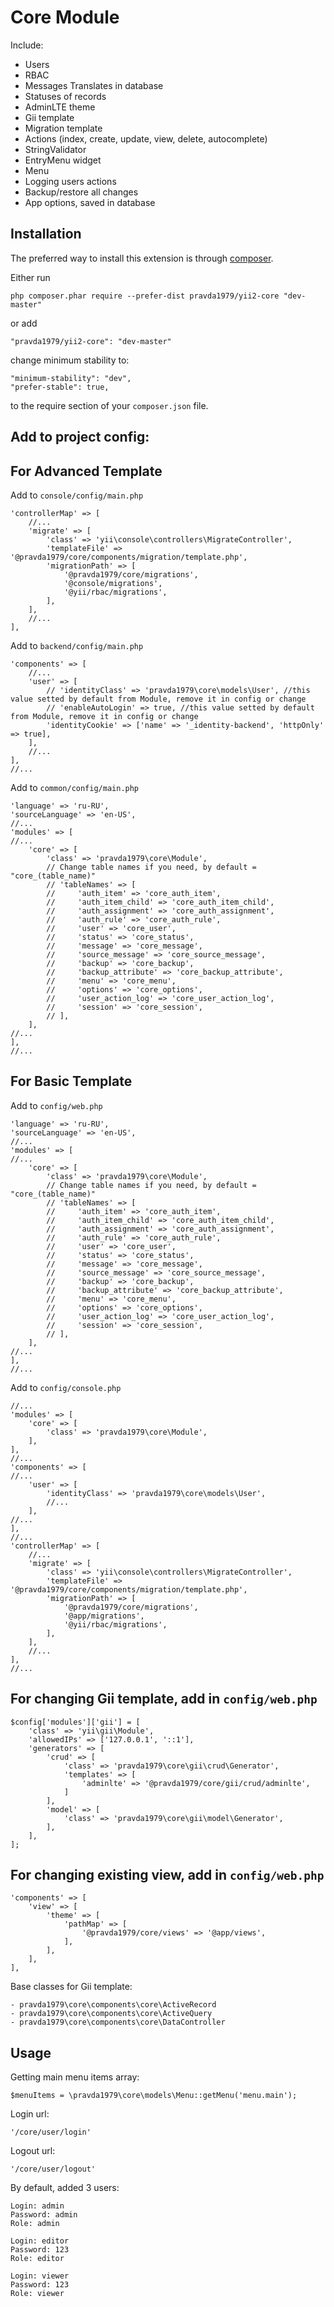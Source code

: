 Core Module
===========
Include:
- Users
- RBAC
- Messages Translates in database
- Statuses of records
- AdminLTE theme
- Gii template
- Migration template
- Actions (index, create, update, view, delete, autocomplete)
- StringValidator
- EntryMenu widget
- Menu
- Logging users actions
- Backup/restore all changes
- App options, saved in database

Installation
------------

The preferred way to install this extension is through [composer](http://getcomposer.org/download/).

Either run

```
php composer.phar require --prefer-dist pravda1979/yii2-core "dev-master"
```

or add

```
"pravda1979/yii2-core": "dev-master"
```

change minimum stability to:
```
"minimum-stability": "dev",
"prefer-stable": true,
```

to the require section of your `composer.json` file.

Add to project config:
----------------------

For Advanced Template
-------------------

Add to `console/config/main.php`

    'controllerMap' => [
        //...
        'migrate' => [
            'class' => 'yii\console\controllers\MigrateController',
            'templateFile' => '@pravda1979/core/components/migration/template.php',
            'migrationPath' => [
                '@pravda1979/core/migrations',
                '@console/migrations',
                '@yii/rbac/migrations',
            ],
        ],
        //...
    ],    

Add to `backend/config/main.php`

    'components' => [
        //...
        'user' => [
            // 'identityClass' => 'pravda1979\core\models\User', //this value setted by default from Module, remove it in config or change
            // 'enableAutoLogin' => true, //this value setted by default from Module, remove it in config or change
            'identityCookie' => ['name' => '_identity-backend', 'httpOnly' => true],
        ],
        //...
    ],
    //...

Add to `common/config/main.php`

    'language' => 'ru-RU',
    'sourceLanguage' => 'en-US',
    //...
    'modules' => [
    //...
        'core' => [
            'class' => 'pravda1979\core\Module',
            // Change table names if you need, by default = "core_(table_name)"
            // 'tableNames' => [
            //     'auth_item' => 'core_auth_item',
            //     'auth_item_child' => 'core_auth_item_child',
            //     'auth_assignment' => 'core_auth_assignment',
            //     'auth_rule' => 'core_auth_rule',
            //     'user' => 'core_user',
            //     'status' => 'core_status',
            //     'message' => 'core_message',
            //     'source_message' => 'core_source_message',
            //     'backup' => 'core_backup',
            //     'backup_attribute' => 'core_backup_attribute',
            //     'menu' => 'core_menu',
            //     'options' => 'core_options',
            //     'user_action_log' => 'core_user_action_log',
            //     'session' => 'core_session',
            // ],
        ],
    //...
    ],
    //...
        

For Basic Template
-------------------

Add to `config/web.php`

    'language' => 'ru-RU',
    'sourceLanguage' => 'en-US',
    //...
    'modules' => [
    //...
        'core' => [
            'class' => 'pravda1979\core\Module',
            // Change table names if you need, by default = "core_(table_name)"
            // 'tableNames' => [
            //     'auth_item' => 'core_auth_item',
            //     'auth_item_child' => 'core_auth_item_child',
            //     'auth_assignment' => 'core_auth_assignment',
            //     'auth_rule' => 'core_auth_rule',
            //     'user' => 'core_user',
            //     'status' => 'core_status',
            //     'message' => 'core_message',
            //     'source_message' => 'core_source_message',
            //     'backup' => 'core_backup',
            //     'backup_attribute' => 'core_backup_attribute',
            //     'menu' => 'core_menu',
            //     'options' => 'core_options',
            //     'user_action_log' => 'core_user_action_log',
            //     'session' => 'core_session',
            // ],
        ],
    //...
    ],
    //...
    
Add to `config/console.php`

    //...
    'modules' => [
        'core' => [
            'class' => 'pravda1979\core\Module',
        ],
    ],
    //...
    'components' => [
    //...
        'user' => [
            'identityClass' => 'pravda1979\core\models\User',
            //...
        ],
    //...
    ],
    //...
    'controllerMap' => [
        //...
        'migrate' => [
            'class' => 'yii\console\controllers\MigrateController',
            'templateFile' => '@pravda1979/core/components/migration/template.php',
            'migrationPath' => [
                '@pravda1979/core/migrations',
                '@app/migrations',
                '@yii/rbac/migrations',
            ],
        ],
        //...
    ],    
    //...



For changing Gii template, add in `config/web.php`
--------------------------------------------------

    $config['modules']['gii'] = [
        'class' => 'yii\gii\Module',
        'allowedIPs' => ['127.0.0.1', '::1'],
        'generators' => [
            'crud' => [
                'class' => 'pravda1979\core\gii\crud\Generator',
                'templates' => [
                    'adminlte' => '@pravda1979/core/gii/crud/adminlte',
                ]
            ],
            'model' => [
                'class' => 'pravda1979\core\gii\model\Generator',
            ],
        ],
    ];

    
For changing existing view, add in `config/web.php`
----------------------------------------------------

    'components' => [
        'view' => [
            'theme' => [
                'pathMap' => [
                    '@pravda1979/core/views' => '@app/views',
                ],
            ],
        ],
    ],
        

Base classes for Gii template:

```
- pravda1979\core\components\core\ActiveRecord
- pravda1979\core\components\core\ActiveQuery
- pravda1979\core\components\core\DataController
```

                            
Usage
-----

Getting main menu items array:
```
$menuItems = \pravda1979\core\models\Menu::getMenu('menu.main');
```

Login url:
```
'/core/user/login'
```

Logout url:
```
'/core/user/logout'
```

By default, added 3 users:
```
Login: admin
Password: admin
Role: admin
```
```
Login: editor
Password: 123
Role: editor
```
```
Login: viewer
Password: 123
Role: viewer
```
